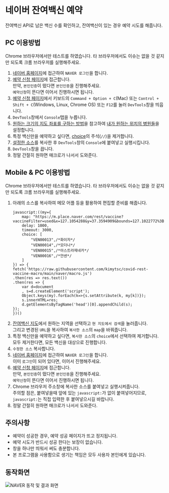 # 네이버 잔여백신 예약
잔여백신 API로 남은 백신 수를 확인하고, 잔여백신이 있는 경우 예약 시도를 해줍니다.

## PC 이용방법
Chrome 브라우저에서만 테스트를 하였습니다. 타 브라우저에서도 이슈는 없을 것 같지만 되도록 크롬 브라우저를 실행해주세요.
1. [네이버 홈페이지](https://www.naver.com/)에 접근하여 `NAVER 로그인`을 합니다.
1. [예약 신청 페이지](https://v-search.nid.naver.com/reservation/standby?orgCd=41376633&sid=1085568538)에 접근합니다.  
   만약, `본인인증`이 떴다면 `본인인증`을 진행해주세요.  
   `예약신청`이 뜬다면 이어서 진행하시면 됩니다.
1. [예약 신청 페이지](https://v-search.nid.naver.com/reservation/standby?orgCd=41376633&sid=1085568538)에서 키보드의 `Command + Option + C`(Mac) 또는 `Control + Shift + C`(Windows, Linux, Chrome OS) 또는 `F12`를 눌러 `DevTools`창을 띄웁니다.
1. `DevTools`창에서 `Console`탭을 누릅니다.
1. [원하는 크기의 지도 좌표를 구하는 방법](https://github.com/kimytsc/covid-rest-vaccine-macro/blob/main/naver/macro.js#L17)을 참고하여 [내가 원하는 위치의 병원들](https://github.com/kimytsc/covid-rest-vaccine-macro/blob/main/naver/macro.js#L65)을 설정합니다.
1. 특정 백신만을 예약하고 싶다면, [choice](https://github.com/kimytsc/covid-rest-vaccine-macro/blob/main/naver/macro.js#L58)의 주석(`//`)을 제거합니다.
1. [설정한 소스](https://github.com/kimytsc/covid-rest-vaccine-macro/blob/main/naver/macro.js)를 복사한 후 `DevTools`창의 `Console`에 붙여넣고 실행시킵니다.
1. `DevTools`창을 끕니다.
1. 정말 간절히 원하면 매크로가 나서서 도와준다.

## Mobile & PC 이용방법
Chrome 브라우저에서만 테스트를 하였습니다. 타 브라우저에서도 이슈는 없을 것 같지만 되도록 크롬 브라우저를 실행해주세요.
1. 아래의 소스를 복사하여 메모 어플 등을 활용하여 편집할 준비를 해줍니다.
    ~~~
    javascript:((my={
        map: "https://m.place.naver.com/rest/vaccine?vaccineFilter=used&x=127.1054288&y=37.3594909&bounds=127.1022772%3B37.3577853%3B127.1085804%3B37.3611964",
        delay: 1000,
        timeout: 3000,
        choice: [
            "VEN00013",/*화이자*/
            "VEN00014",/*모더나*/
            "VEN00015",/*아스트라제네카*/
            "VEN00016",/*얀센*/
        ]
    }) => {
    fetch('https://raw.githubusercontent.com/kimytsc/covid-rest-vaccine-macro/main/naver/macro.js')
    .then(res => res.text())
    .then(res => {
        var d=document
        , s=d.createElement('script');
        Object.keys(my).forEach(k=>{s.setAttribute(k, my[k])});
        s.innerHTML=res;
        d.getElementsByTagName('head')[0].appendChild(s);
    });
    })()
    ~~~
1. [잔여백신 지도](https://m.place.naver.com/rest/vaccine)에서 원하는 지역을 선택하고 `현 지도에서 검색`을 눌러줍니다.  
   그리고 변경된 `URL`을 복사하여 `복사한 소스`의 `map`을 바꿔줍니다.
1. 특정 백신만을 예약하고 싶다면, `복사한 소스`의 `choice`에서 선택하여 제거합니다.  
   모두 제거한다면, 모든 백신을 대상으로 진행합니다.
1. `수정한 소스` 복사합니다.
1. [네이버 홈페이지](https://m.naver.com/)에 접근하여 `NAVER 로그인`을 합니다.  
   이미 `로그인`이 되어 있다면, 이어서 진행해주세요.
1. [예약 신청 페이지](https://v-search.nid.naver.com/reservation/standby?orgCd=41376633&sid=1085568538)에 접근합니다.  
   만약, `본인인증`이 떴다면 `본인인증`을 진행해주세요.  
   `예약신청`이 뜬다면 이어서 진행하시면 됩니다.
1. Chrome 브라우저 주소창에 복사한 소스를 붙여넣고 실행시켜줍니다.  
   주의할 점은, 붙여넣을때 앞에 있는 `javascript:`가 없이 붙여넣어지므로, `javascript:`는 직접 입력한 후 붙여넣으시길 바랍니다.
1. 정말 간절히 원하면 매크로가 나서서 도와준다.


## 주의사항
- 예약이 성공한 경우, 예약 성공 페이지가 뜨고 정지됩니다.
- 예약 시도가 반드시 성공 한다는 보장이 없습니다.
- 창을 하나만 띄워서 써도 충분합니다.
- 본 프로그램을 사용함으로 생기는 책임은 모두 사용자 본인에게 있습니다.

## 동작화면
![NAVER 동작 및 결과 화면](https://raw.githubusercontent.com/kimytsc/covid-rest-vaccine-macro/main/naver/result.png)
